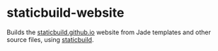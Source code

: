 # staticbuild-website

Builds the [staticbuild.github.io](http://staticbuild.github.io) website from Jade 
templates and other source files, using 
[staticbuild](https://www.npmjs.com/package/staticbuild).
